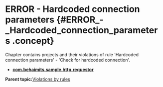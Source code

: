 # ERROR - Hardcoded connection parameters {#ERROR_-_Hardcoded_connection_parameters .concept}

Chapter contains projects and their violations of rule 'Hardcoded connection parameters' - 'Check for hardcoded connection'.

-   **[com.behaimits.sample.http.requestor](../../qa/rules/Hardcoded_connection_parameters/violation1.md)**  


**Parent topic:**[Violations by rules](../../qa/common/violationsByRules.md)

